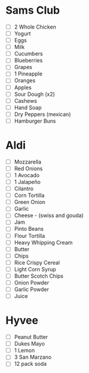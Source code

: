 
# Sams Club 
- [ ] 2 Whole Chicken 
- [ ] Yogurt 
- [ ] Eggs 
- [ ] Milk 
- [ ] Cucumbers 
- [ ] Blueberries 
- [ ] Grapes 
- [ ] 1 Pineapple
- [ ] Oranges 
- [ ] Apples 
- [ ] Sour Dough (x2) 
- [ ] Cashews 
- [ ] Hand Soap 
- [ ] Dry Peppers (mexican)
- [ ] Hamburger Buns 

# Aldi 
- [ ] Mozzarella 
- [ ] Red Onions 
- [ ] 1 Avocado 
- [ ] 1 Jalapeño
- [ ] Cilantro 
- [ ] Corn Tortilla
- [ ] Green Onion 
- [ ] Garlic 
- [ ] Cheese - (swiss and gouda)
- [ ] Jam 
- [ ] Pinto Beans 
- [ ] Flour Tortilla
- [ ] Heavy Whipping Cream 
- [ ] Butter
- [ ] Chips 
- [ ] Rice Crispy Cereal
- [ ] Light Corn Syrup 
- [ ] Butter Scotch Chips
- [ ] Onion Powder 
- [ ] Garlic Powder
- [ ] Juice

# Hyvee
- [ ] Peanut Butter 
- [ ] Dukes Mayo 
- [ ] 1 Lemon 
- [ ] 3 San Marzano 
- [ ] 12 pack soda 